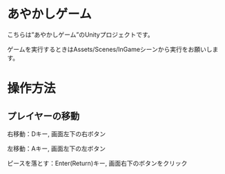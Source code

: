 # あやかしゲーム
こちらは”あやかしゲーム”のUnityプロジェクトです。

ゲームを実行するときはAssets/Scenes/InGameシーンから実行をお願いします。

# 操作方法
## プレイヤーの移動
右移動：Dキー, 画面左下の右ボタン

左移動：Aキー, 画面左下の左ボタン

ピースを落とす：Enter(Return)キー, 画面右下のボタンをクリック
